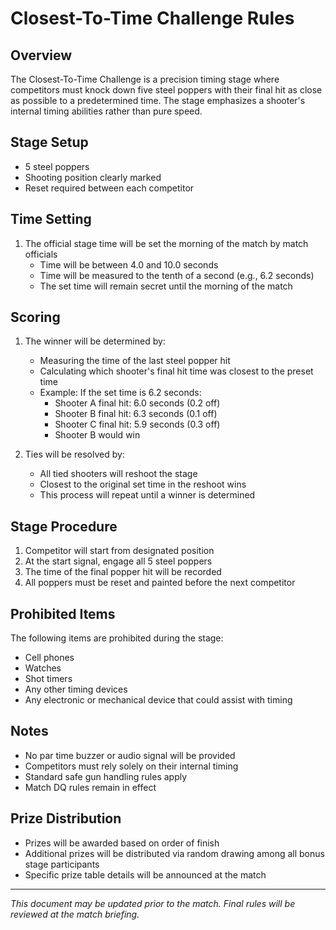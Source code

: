 # Closest-To-Time Challenge Rules

## Overview
The Closest-To-Time Challenge is a precision timing stage where competitors must knock down five steel poppers with their final hit as close as possible to a predetermined time. The stage emphasizes a shooter's internal timing abilities rather than pure speed.

## Stage Setup
* 5 steel poppers
* Shooting position clearly marked
* Reset required between each competitor

## Time Setting
1. The official stage time will be set the morning of the match by match officials
    * Time will be between 4.0 and 10.0 seconds
    * Time will be measured to the tenth of a second (e.g., 6.2 seconds)
    * The set time will remain secret until the morning of the match

## Scoring
1. The winner will be determined by:
    * Measuring the time of the last steel popper hit
    * Calculating which shooter's final hit time was closest to the preset time
    * Example: If the set time is 6.2 seconds:
        * Shooter A final hit: 6.0 seconds (0.2 off)
        * Shooter B final hit: 6.3 seconds (0.1 off)
        * Shooter C final hit: 5.9 seconds (0.3 off)
        * Shooter B would win

2. Ties will be resolved by:
    * All tied shooters will reshoot the stage
    * Closest to the original set time in the reshoot wins
    * This process will repeat until a winner is determined

## Stage Procedure
1. Competitor will start from designated position
2. At the start signal, engage all 5 steel poppers
3. The time of the final popper hit will be recorded
4. All poppers must be reset and painted before the next competitor

## Prohibited Items
The following items are prohibited during the stage:
* Cell phones
* Watches
* Shot timers
* Any other timing devices
* Any electronic or mechanical device that could assist with timing

## Notes
* No par time buzzer or audio signal will be provided
* Competitors must rely solely on their internal timing
* Standard safe gun handling rules apply
* Match DQ rules remain in effect

## Prize Distribution
* Prizes will be awarded based on order of finish
* Additional prizes will be distributed via random drawing among all bonus stage participants
* Specific prize table details will be announced at the match

---

*This document may be updated prior to the match. Final rules will be reviewed at the match briefing.*